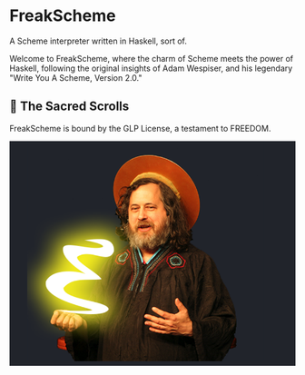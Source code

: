# FreakScheme

A Scheme interpreter written in Haskell, sort of. 

Welcome to FreakScheme, where the charm of Scheme meets the power of Haskell,
following the original insights of Adam Wespiser, and his legendary "Write You A
Scheme, Version 2.0."


## 📜 The Sacred Scrolls

FreakScheme is bound by the GLP License, a testament to FREEDOM.

![alt text](whatever/image.png) 